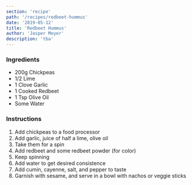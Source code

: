 ```yaml
---
section: 'recipe'
path: '/recipes/redbeet-hummus'
date: '2019-05-12'
title: 'Redbeet Hummus'
author: 'Jasper Meyer'
description: 'tba'
---
```


### Ingredients

- 200g Chickpeas
- 1/2 Lime
- 1 Clove Garlic
- 1 Cooked Redbeet
- 1 Tsp Olive Oil
- Some Water

### Instructions

1. Add chickpeas to a food processor
2. Add garlic, juice of half a lime, olive oil
3. Take them for a spin
4. Add redbeet and some redbeet powder (for color)
5. Keep spinning
6. Add water to get desired consistence
7. Add cumin, cayenne, salt, and pepper to taste
8. Garnish with sesame, and serve in a bowl with nachos or veggie sticks 
